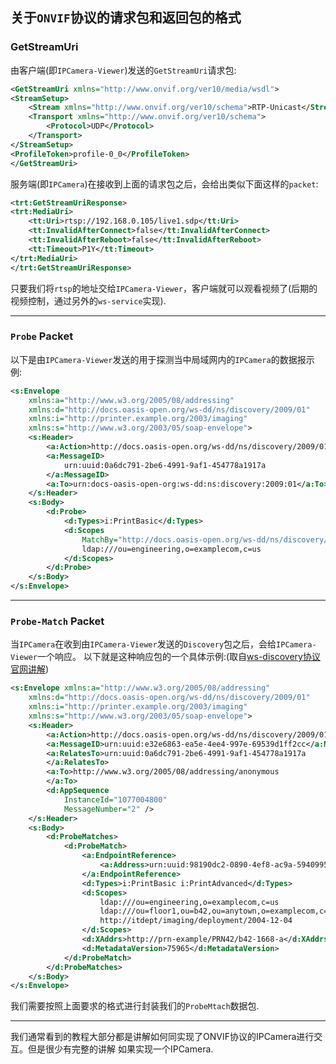 ## 关于`ONVIF`协议的请求包和返回包的格式

### GetStreamUri

由客户端(即`IPCamera-Viewer`)发送的`GetStreamUri`请求包:

```xml
<GetStreamUri xmlns="http://www.onvif.org/ver10/media/wsdl">
<StreamSetup>
    <Stream xmlns="http://www.onvif.org/ver10/schema">RTP-Unicast</Stream>
    <Transport xmlns="http://www.onvif.org/ver10/schema">
        <Protocol>UDP</Protocol>
    </Transport>
</StreamSetup>
<ProfileToken>profile-0_0</ProfileToken>
</GetStreamUri>
```

服务端(即`IPCamera`)在接收到上面的请求包之后，会给出类似下面这样的`packet`:
```xml
<trt:GetStreamUriResponse>
<trt:MediaUri>
    <tt:Uri>rtsp://192.168.0.105/live1.sdp</tt:Uri>
    <tt:InvalidAfterConnect>false</tt:InvalidAfterConnect>
    <tt:InvalidAfterReboot>false</tt:InvalidAfterReboot>
    <tt:Timeout>P1Y</tt:Timeout>
</trt:MediaUri>
</trt:GetStreamUriResponse>
```

只要我们将`rtsp`的地址交给`IPCamera-Viewer`，客户端就可以观看视频了(后期的视频控制，通过另外的`ws-service`实现).

--------------------------------------------------------

### `Probe` Packet

以下是由`IPCamera-Viewer`发送的用于探测当中局域网内的`IPCamera`的数据报示例:

```xml
<s:Envelope
    xmlns:a="http://www.w3.org/2005/08/addressing"
    xmlns:d="http://docs.oasis-open.org/ws-dd/ns/discovery/2009/01"
    xmlns:i="http://printer.example.org/2003/imaging"
    xmlns:s="http://www.w3.org/2003/05/soap-envelope">
    <s:Header>
        <a:Action>http://docs.oasis-open.org/ws-dd/ns/discovery/2009/01/Probe</a:Action>
        <a:MessageID>
            urn:uuid:0a6dc791-2be6-4991-9af1-454778a1917a
        </a:MessageID>
        <a:To>urn:docs-oasis-open-org:ws-dd:ns:discovery:2009:01</a:To>
    </s:Header>
    <s:Body>
        <d:Probe>
            <d:Types>i:PrintBasic</d:Types>
            <d:Scopes
                MatchBy="http://docs.oasis-open.org/ws-dd/ns/discovery/2009/01/ldap">
                ldap:///ou=engineering,o=examplecom,c=us
            </d:Scopes>
        </d:Probe>
    </s:Body>
</s:Envelope>
```

----------------------------------------------------------------

### `Probe-Match` Packet
当`IPCamera`在收到由`IPCamera-Viewer`发送的`Discovery`包之后，会给`IPCamera-Viewer`一个响应。
以下就是这种响应包的一个具体示例:(取自[ws-discovery协议官网讲解](http://docs.oasis-open.org/ws-dd/discovery/1.1/os/wsdd-discovery-1.1-spec-os.html))

```xml
<s:Envelope xmlns:a="http://www.w3.org/2005/08/addressing"
    xmlns:d="http://docs.oasis-open.org/ws-dd/ns/discovery/2009/01"
    xmlns:i="http://printer.example.org/2003/imaging"
    xmlns:s="http://www.w3.org/2003/05/soap-envelope">
    <s:Header>
        <a:Action>http://docs.oasis-open.org/ws-dd/ns/discovery/2009/01/ProbeMatches</a:Action>
        <a:MessageID>urn:uuid:e32e6863-ea5e-4ee4-997e-69539d1ff2cc</a:MessageID>
        <a:RelatesTo>urn:uuid:0a6dc791-2be6-4991-9af1-454778a1917a
        </a:RelatesTo>
        <a:To>http://www.w3.org/2005/08/addressing/anonymous
        </a:To>
        <d:AppSequence
            InstanceId="1077004800"
            MessageNumber="2" />
    </s:Header>
    <s:Body>
        <d:ProbeMatches>
            <d:ProbeMatch>
                <a:EndpointReference>
                    <a:Address>urn:uuid:98190dc2-0890-4ef8-ac9a-5940995e6119</a:Address>
                </a:EndpointReference>
                <d:Types>i:PrintBasic i:PrintAdvanced</d:Types>
                <d:Scopes>
                    ldap:///ou=engineering,o=examplecom,c=us
                    ldap:///ou=floor1,ou=b42,ou=anytown,o=examplecom,c=us
                    http://itdept/imaging/deployment/2004-12-04
                </d:Scopes>
                <d:XAddrs>http://prn-example/PRN42/b42-1668-a</d:XAddrs>
                <d:MetadataVersion>75965</d:MetadataVersion>
            </d:ProbeMatch>
        </d:ProbeMatches>
    </s:Body>
</s:Envelope>
```

我们需要按照上面要求的格式进行封装我们的`ProbeMtach`数据包.

---------------------------------------------------------

我们通常看到的教程大部分都是讲解如何同实现了ONVIF协议的IPCamera进行交互。但是很少有完整的讲解
如果实现一个IPCamera.





